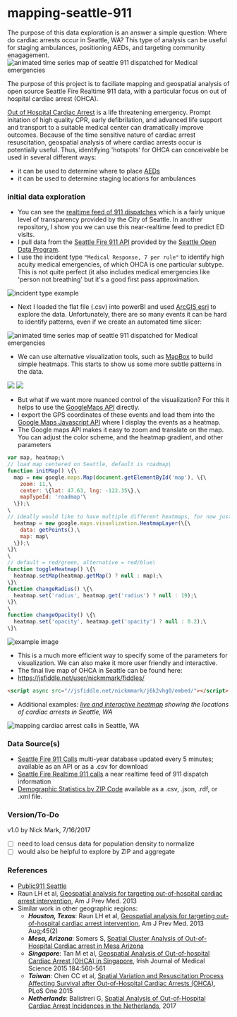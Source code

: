 # mapping-seattle-911
The purpose of this data exploration is an answer a simple question: Where do cardiac arrests occur in Seattle, WA?
This type of analysis can be useful for staging ambulances, positioning AEDs, and targeting community enagagement.
![animated time series map of seattle 911 dispatched for Medical emergencies](https://github.com/nickmmark/mapping-seattle-911/blob/master/figures/animated_911_calls.gif)

The purpose of this project is to faciliate mapping and geospatial analysis of open source Seattle Fire Realtime 911 data, with a particular focus on out of hospital cardiac arrest (OHCA). 

[Out of Hospital Cardiac Arrest](https://www.cdc.gov/mmwr/preview/mmwrhtml/ss6008a1.htm) is a life threatening emergency. Prompt initation of high quality CPR, early defibrilation, and advanced life support and transport to a suitable medical center can dramatically improve outcomes. Because of the time sensitive nature of cardiac arrest resuscitation, geospatial analysis of where cardiac arrests occur is potentially useful. Thus, identifying 'hotspots' for OHCA can conceivable be used in several different ways:
- it can be used to determine where to place [AEDs](https://en.wikipedia.org/wiki/Automated_external_defibrillator)
- it can be used to determine staging locations for ambulances

### initial data exploration
* You can see the [realtime feed of 911 dispatches](https://www2.cityofseattle.net/fire/realTime911/getRecsForDatePub.asp?action=Today&incDate=&rad1=des) which is a fairly unique level of transparency provided by the City of Seattle. In another repository, I show you we can use this near-realtime feed to predict ED visits.
* I pull data from the [Seattle Fire 911 API](https://data.seattle.gov/Public-Safety/Seattle-Real-Time-Fire-911-Calls/kzjm-xkqj) provided by the [Seattle Open Data Program](http://www.seattle.gov/tech/initiatives/open-data).
* I use the incident type ```"Medical Response, 7 per rule"``` to identify high acuity medical emergencies, of which OHCA is one particular subtype. This is not quite perfect (it also includes medical emergencies like 'person not breathing' but it's a good first pass approximation.

![incident type example](https://github.com/nickmmark/mapping-seattle-911/blob/master/figures/incident_type.png)


* Next I loaded the flat file (.csv) into powerBI and used [ArcGIS esri](https://powerbi.microsoft.com/en-us/power-bi-esri-arcgis/) to explore the data. Unfortunately, there are so many events it can be hard to identify patterns, even if we create an automated time slicer:

![animated time series map of seattle 911 dispatched for Medical emergencies](https://github.com/nickmmark/mapping-seattle-911/blob/master/figures/animated_911_calls.gif)

* We can use alternative visualization tools, such as [MapBox](https://docs.mapbox.com/help/tutorials/power-bi/) to build simple heatmaps. This starts to show us some more subtle patterns in the data.

![](https://github.com/nickmmark/mapping-seattle-911/blob/master/figures/heatmap_seattle_2.png)
![](https://github.com/nickmmark/mapping-seattle-911/blob/master/figures/heatmap_seatle_2_closeup.png)

* But what if we want more nuanced control of the visualization? For this it helps to use the [GoogleMaps API](https://developers.google.com/maps/documentation) directly.
 * I export the GPS coordinates of these events and load them into the [Google Maps Javascript API](https://developers.google.com/maps/documentation) where I display the events as a heatmap.
 * The Google maps API makes it easy to zoom and translate on the map. You can adjust the color scheme, and the heatmap gradient, and other parameters
```javascript
var map, heatmap;\
// load map centered on Seattle, default is roadmap\
function initMap() \{\
  map = new google.maps.Map(document.getElementById('map'), \{\
    zoom: 11,\
    center: \{lat: 47.63, lng: -122.35\},\
    mapTypeId: 'roadmap'\
  \});\
\
// ideally would like to have multiple different heatmaps, for now just one\
  heatmap = new google.maps.visualization.HeatmapLayer(\{\
    data: getPoints(),\
    map: map\
  \});\
\}\
\
// default = red/green, alternative = red/blue\
function toggleHeatmap() \{\
  heatmap.setMap(heatmap.getMap() ? null : map);\ 
\}\
function changeRadius() \{\
  heatmap.set('radius', heatmap.get('radius') ? null : 19);\
\}\
\
function changeOpacity() \{\
  heatmap.set('opacity', heatmap.get('opacity') ? null : 0.2);\
\}\
```
 ![example image](https://github.com/nickmmark/mapping-seattle-911/blob/master/figures/screenshot.png)

* This is a much more efficient way to specify some of the parameters for visualization. We can also make it more user friendly and interactive.
* The final live map of OHCA in Seattle can be found here:
 * https://jsfiddle.net/user/nickmmark/fiddles/
 
```html
<script async src="//jsfiddle.net/nickmmark/j6k2vhg0/embed/"></script>
```


* Additional examples:
_[live and interactive heatmap](https://jsfiddle.net/user/nickmmark/fiddles/) showing the locations of cardiac arrests in Seattle, WA_

![mapping cardiac arrest calls in Seattle, WA](https://github.com/nickmmark/mapping-seattle-911/blob/master/figures/screenshot%202.png)


### Data Source(s)
- [Seattle Fire 911 Calls](https://data.seattle.gov/Public-Safety/Seattle-Real-Time-Fire-911-Calls/kzjm-xkqj) multi-year database updated every 5 minutes; available as an API or as a .csv for download
- [Seattle Fire Realtime 911 calls](http://www2.seattle.gov/fire/realtime911/getRecsForDatePub.asp?action=Today&incDate=&rad1=des) a near realtime feed of 911 dispatch information
- [Demographic Statistics by ZIP Code]() available as a .csv, .json, .rdf, or .xml file.

### Version/To-Do
v1.0 by Nick Mark, 7/16/2017
* [ ] need to load census data for population density to normalize
* [ ] would also be helpful to explore by ZIP and aggregate

### References
* [Public911 Seattle](http://www.public911.com/app/#/seattle)
* Raun LH et al, [Geospatial analysis for targeting out-of-hospital cardiac arrest intervention](https://www.ncbi.nlm.nih.gov/pubmed/23867019), Am J Prev Med. 2013 
* Similar work in other geographic regions:
  * ***Houston, Texas***: Raun LH et al, [Geospatial analysis for targeting out-of-hospital cardiac arrest intervention](https://www.ncbi.nlm.nih.gov/pubmed/23867019), Am J Prev Med. 2013 Aug;45(2)
  * ***Mesa, Arizona***: Somers S, [Spatial Cluster Analysis of Out-of-Hospital Cardiac arrest in Mesa Arizona](https://nfa.usfa.fema.gov/pdf/efop/efo46779.pdf)
  * ***Singapore***: Tan M et al, [Geospatial Analysis of Out-of-hospital Cardiac Arrest (OHCA) in Singapore](https://www.researchgate.net/publication/292761719_GEOSPATIAL_ANALYSIS_OF_OUT-OF-HOSPITAL_CARDIAC_ARREST_OHCA_IN_SINGAPORE), Irish Journal of Medical Science 2015 184:560-561
  * ***Taiwan***: Chen CC et al, [Spatial Variation and Resuscitation Process Affecting Survival after Out-of-Hospital Cardiac Arrests (OHCA)](https://journals.plos.org/plosone/article?id=10.1371/journal.pone.0144882), PLoS One 2015
  * ***Netherlands***: Balistreri G, [Spatial Analysis of Out-of-Hospital Cardiac Arrest Incidences in the Netherlands](https://essay.utwente.nl/74536/), 2017

